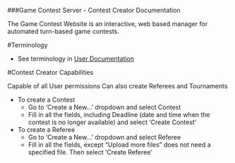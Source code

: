 ###Game Contest Server - Contest Creator Documentation

The Game Contest Website is an interactive, web based manager for automated turn-based game contests.

#Terminology

* See terminology in [User Documentation](/documentation/user/index.md)

#Contest Creator Capabilities

Capable of all User permissions
Can also create Referees and Tournaments

* To create a Contest
	* Go to ‘Create a New…’ dropdown and select Contest
	* Fill in all the fields, including Deadline (date and time when the contest is no longer available) and select ‘Create Contest’
* To create a Referee
	* Go to ‘Create a New…’ dropdown and select Referee
	* Fill in all the fields, except “Upload more files” does not need a specified file. Then select ‘Create Referee’


